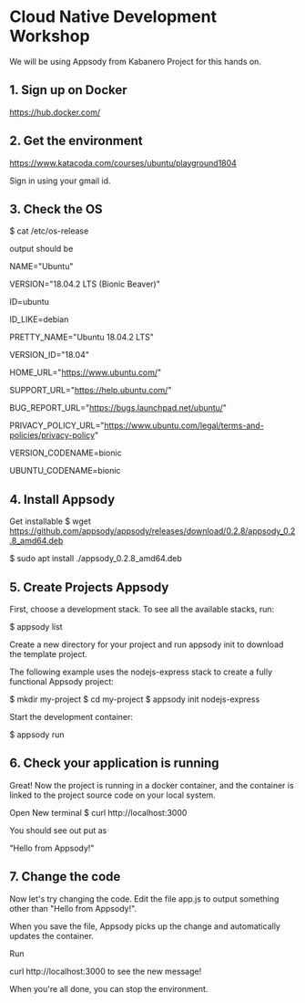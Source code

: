 # Cloud Native Development Workshop

We will be using Appsody from Kabanero Project for this hands on.

## 1. Sign up on Docker
https://hub.docker.com/

## 2. Get the environment

https://www.katacoda.com/courses/ubuntu/playground1804

Sign in using your gmail id.


## 3. Check the OS

$ cat /etc/os-release

output should be

NAME="Ubuntu"

VERSION="18.04.2 LTS (Bionic Beaver)"

ID=ubuntu

ID_LIKE=debian

PRETTY_NAME="Ubuntu 18.04.2 LTS"

VERSION_ID="18.04"

HOME_URL="https://www.ubuntu.com/"

SUPPORT_URL="https://help.ubuntu.com/"

BUG_REPORT_URL="https://bugs.launchpad.net/ubuntu/"

PRIVACY_POLICY_URL="https://www.ubuntu.com/legal/terms-and-policies/privacy-policy"

VERSION_CODENAME=bionic

UBUNTU_CODENAME=bionic



## 4. Install Appsody

Get installable
$ wget https://github.com/appsody/appsody/releases/download/0.2.8/appsody_0.2.8_amd64.deb

$ sudo apt install ./appsody_0.2.8_amd64.deb

	

## 5. Create Projects Appsody


First, choose a development stack. To see all the available stacks, run:

$ appsody list

Create a new directory for your project and run appsody init <stack> to download the template project. 

The following example uses the nodejs-express stack to create a fully functional Appsody project:

$ mkdir my-project
$ cd my-project
$ appsody init nodejs-express

Start the development container:

$ appsody run

## 6. Check your application is running

Great! Now the project is running in a docker container, and the container is linked to the project source code on your local system. 

Open New terminal
$ curl http://localhost:3000

You should see out put as

"Hello from Appsody!"

## 7. Change the code

Now let's try changing the code. Edit the file app.js to output something other than "Hello from Appsody!". 

When you save the file, Appsody picks up the change and automatically updates the container. 

Run

curl http://localhost:3000 to see the new message!


When you're all done, you can stop the environment.


